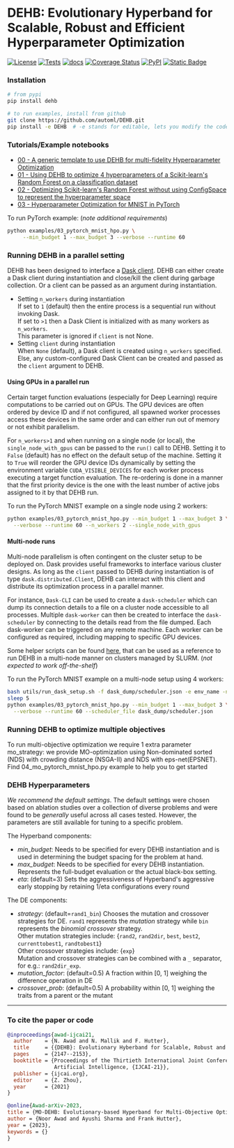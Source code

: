 # DEHB: Evolutionary Hyperband for Scalable, Robust and Efficient Hyperparameter Optimization
[![License](https://img.shields.io/badge/License-Apache_2.0-blue.svg)](https://opensource.org/licenses/Apache-2.0)
[![Tests](https://github.com/automl/DEHB/actions/workflows/pytest.yml/badge.svg)](https://github.com/automl/DEHB/actions/workflows/pytest.yml)
[![docs](https://github.com/automl/DEHB/actions/workflows/docs.yml/badge.svg)](https://automl.github.io/DEHB/)
[![Coverage Status](https://coveralls.io/repos/github/automl/DEHB/badge.svg)](https://coveralls.io/github/automl/DEHB)
[![PyPI](https://img.shields.io/pypi/v/dehb)](https://pypi.org/project/dehb/)
[![Static Badge](https://img.shields.io/badge/python-3.8%20%7C%203.9%20%7C%203.10%20%7C%203.11%20-blue)](https://pypi.org/project/dehb/)
### Installation
```bash
# from pypi
pip install dehb

# to run examples, install from github
git clone https://github.com/automl/DEHB.git
pip install -e DEHB  # -e stands for editable, lets you modify the code and rerun things
```

### Tutorials/Example notebooks

* [00 - A generic template to use DEHB for multi-fidelity Hyperparameter Optimization](examples/00_interfacing_DEHB.ipynb)
* [01 - Using DEHB to optimize 4 hyperparameters of a Scikit-learn's Random Forest on a classification dataset](examples/01_Optimizing_RandomForest_using_DEHB.ipynb)
* [02 - Optimizing Scikit-learn's Random Forest without using ConfigSpace to represent the hyperparameter space](examples/02_using%20DEHB_without_ConfigSpace.ipynb)
* [03 - Hyperparameter Optimization for MNIST in PyTorch](examples/03_pytorch_mnist_hpo.py)

To run PyTorch example: (*note additional requirements*) 
```bash
python examples/03_pytorch_mnist_hpo.py \
     --min_budget 1 --max_budget 3 --verbose --runtime 60
```

### Running DEHB in a parallel setting

DEHB has been designed to interface a [Dask client](https://distributed.dask.org/en/latest/api.html#distributed.Client).
DEHB can either create a Dask client during instantiation and close/kill the client during garbage collection. 
Or a client can be passed as an argument during instantiation.

* Setting `n_workers` during instantiation \
    If set to `1` (default) then the entire process is a sequential run without invoking Dask. \
    If set to `>1` then a Dask Client is initialized with as many workers as `n_workers`. \
    This parameter is ignored if `client` is not None.
* Setting `client` during instantiation \
    When `None` (default), a Dask client is created using `n_workers` specified. \
    Else, any custom-configured Dask Client can be created and passed as the `client` argument to DEHB.
  
#### Using GPUs in a parallel run

Certain target function evaluations (especially for Deep Learning) require computations to be 
carried out on GPUs. The GPU devices are often ordered by device ID and if not configured, all 
spawned worker processes access these devices in the same order and can either run out of memory or
not exhibit parallelism.

For `n_workers>1` and when running on a single node (or local), the `single_node_with_gpus` can be 
passed to the `run()` call to DEHB. Setting it to `False` (default) has no effect on the default setup 
of the machine. Setting it to `True` will reorder the GPU device IDs dynamically by setting the environment 
variable `CUDA_VISIBLE_DEVICES` for each worker process executing a target function evaluation. The re-ordering 
is done in a manner that the first priority device is the one with the least number of active jobs assigned 
to it by that DEHB run.

To run the PyTorch MNIST example on a single node using 2 workers:  
```bash
python examples/03_pytorch_mnist_hpo.py --min_budget 1 --max_budget 3 \
  --verbose --runtime 60 --n_workers 2 --single_node_with_gpus
```

#### Multi-node runs

Multi-node parallelism is often contingent on the cluster setup to be deployed on. Dask provides useful 
frameworks to interface various cluster designs. As long as the `client` passed to DEHB during 
instantiation is of type `dask.distributed.Client`, DEHB can interact with this client and 
distribute its optimization process in a parallel manner. 

For instance, `Dask-CLI` can be used to create a `dask-scheduler` which can dump its connection 
details to a file on a cluster node accessible to all processes. Multiple `dask-worker` can then be
created to interface the `dask-scheduler` by connecting to the details read from the file dumped. Each
dask-worker can be triggered on any remote machine. Each worker can be configured as required, 
including mapping to specific GPU devices. 

Some helper scripts can be found [here](utils/), that can be used as a reference to run DEHB in a multi-node 
manner on clusters managed by SLURM. (*not expected to work off-the-shelf*)

To run the PyTorch MNIST example on a multi-node setup using 4 workers:
```bash
bash utils/run_dask_setup.sh -f dask_dump/scheduler.json -e env_name -n 4
sleep 5
python examples/03_pytorch_mnist_hpo.py --min_budget 1 --max_budget 3 \
  --verbose --runtime 60 --scheduler_file dask_dump/scheduler.json 
```

### Running DEHB to optimize multiple objectives
To run multi-objective optimization we require 1 extra parameter mo_strategy: we provide MO-optimization using Non-dominated sorted (NDS) with crowding distance (NSGA-II) and NDS with eps-net(EPSNET). Find 04_mo_pytorch_mnist_hpo.py example to help you to get started

### DEHB Hyperparameters

*We recommend the default settings*.
The default settings were chosen based on ablation studies over a collection of diverse problems 
and were found to be *generally* useful across all cases tested. 
However, the parameters are still available for tuning to a specific problem.

The Hyperband components:
* *min\_budget*: Needs to be specified for every DEHB instantiation and is used in determining 
the budget spacing for the problem at hand.
* *max\_budget*: Needs to be specified for every DEHB instantiation. Represents the full-budget 
evaluation or the actual black-box setting.
* *eta*: (default=3) Sets the aggressiveness of Hyperband's aggressive early stopping by retaining
1/eta configurations every round
  
The DE components:
* *strategy*: (default=`rand1_bin`) Chooses the mutation and crossover strategies for DE. `rand1` 
represents the *mutation* strategy while `bin` represents the *binomial crossover* strategy. \
  Other mutation strategies include: {`rand2`, `rand2dir`, `best`, `best2`, `currenttobest1`, `randtobest1`}\
  Other crossover strategies include: {`exp`}\
  Mutation and crossover strategies can be combined with a `_` separator, for e.g.: `rand2dir_exp`.
* *mutation_factor*: (default=0.5) A fraction within [0, 1] weighing the difference operation in DE
* *crossover_prob*: (default=0.5) A probability within [0, 1] weighing the traits from a parent or the mutant

---

### To cite the paper or code

```bibtex
@inproceedings{awad-ijcai21,
  author    = {N. Awad and N. Mallik and F. Hutter},
  title     = {{DEHB}: Evolutionary Hyberband for Scalable, Robust and Efficient Hyperparameter Optimization},
  pages     = {2147--2153},
  booktitle = {Proceedings of the Thirtieth International Joint Conference on
               Artificial Intelligence, {IJCAI-21}},
  publisher = {ijcai.org},
  editor    = {Z. Zhou},
  year      = {2021}
}

@online{Awad-arXiv-2023,
title = {MO-DEHB: Evolutionary-based Hyperband for Multi-Objective Optimization},
author = {Noor Awad and Ayushi Sharma and Frank Hutter},
year = {2023},
keywords = {}
}
